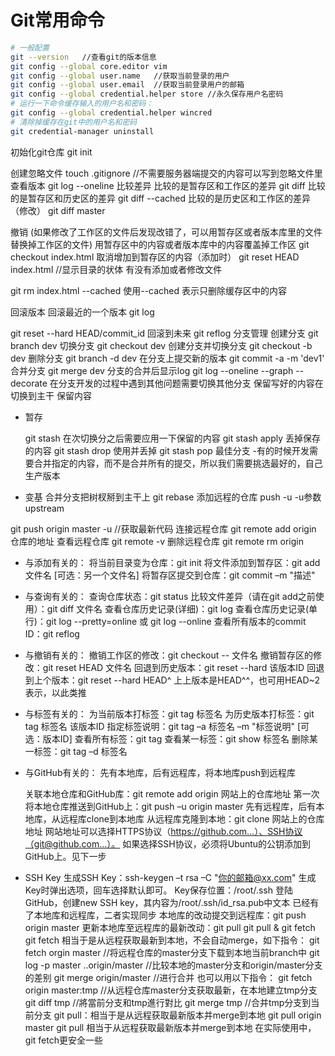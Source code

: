 # Git常用命令

```sh
# 一般配置
git --version   //查看git的版本信息
git config --global core.editor vim
git config --global user.name   //获取当前登录的用户
git config --global user.email  //获取当前登录用户的邮箱
git config --global credential.helper store //永久保存用户名密码
# 运行一下命令缓存输入的用户名和密码：
git config --global credential.helper wincred
# 清除掉缓存在git中的用户名和密码
git credential-manager uninstall
```

初始化git仓库 git init 

创建忽略文件
touch .gitignore    //不需要服务器端提交的内容可以写到忽略文件里
查看版本
git log --oneline
比较差异
比较的是暂存区和工作区的差异
git diff 
比较的是暂存区和历史区的差异
git diff --cached
比较的是历史区和工作区的差异（修改）
git diff master

撤销
(如果修改了工作区的文件后发现改错了，可以用暂存区或者版本库里的文件替换掉工作区的文件)
用暂存区中的内容或者版本库中的内容覆盖掉工作区
git checkout index.html
取消增加到暂存区的内容（添加时）
git reset HEAD index.html
//显示目录的状体 有没有添加或者修改文件

git rm index.html --cached
使用--cached 表示只删除缓存区中的内容

回滚版本
回滚最近的一个版本 git log

git reset --hard HEAD/commit_id
回滚到未来
git reflog
分支管理
创建分支
git branch dev
切换分支
git checkout dev
创建分支并切换分支
git checkout -b dev
删除分支
git branch -d dev
在分支上提交新的版本
git commit -a -m 'dev1'
合并分支
git merge dev
分支的合并后显示log
git log --oneline --graph --decorate
在分支开发的过程中遇到其他问题需要切换其他分支
保留写好的内容在切换到主干
保留内容

- 暂存

  git stash 
  在次切换分之后需要应用一下保留的内容
  git stash apply
  丢掉保存的内容
  git stash drop
  使用并丢掉
  git stash pop
  最佳分支
  -有的时候开发需要合并指定的内容，而不是合并所有的提交，所以我们需要挑选最好的，自己生产版本

- 变基
  合并分支把树杈掰到主干上
  git rebase
  添加远程的仓库
  push -u
  -u参数 upstream

git push origin master -u   //获取最新代码
连接远程仓库
git remote add origin 仓库的地址
查看远程仓库
git remote -v
删除远程仓库
git remote rm origin

- 与添加有关的：
  将当前目录变为仓库：git init
  将文件添加到暂存区：git add 文件名 [可选：另一个文件名]
  将暂存区提交到仓库：git commit –m "描述"

- 与查询有关的：
  查询仓库状态：git status
  比较文件差异（请在git add之前使用）：git diff 文件名
  查看仓库历史记录(详细)：git log
  查看仓库历史记录(单行)：git log --pretty=online 或 git log --online
  查看所有版本的commit ID：git reflog

- 与撤销有关的：
  撤销工作区的修改：git checkout -- 文件名
  撤销暂存区的修改：git reset HEAD 文件名
  回退到历史版本：git reset --hard 该版本ID
  回退到上个版本：git reset --hard HEAD^
  上上版本是HEAD^^，也可用HEAD~2表示，以此类推

- 与标签有关的：
  为当前版本打标签：git tag 标签名
  为历史版本打标签：git tag 标签名 该版本ID
  指定标签说明：git tag –a 标签名 –m "标签说明" [可选：版本ID]
  查看所有标签：git tag
  查看某一标签：git show 标签名
  删除某一标签：git tag –d 标签名

- 与GitHub有关的：
  先有本地库，后有远程库，将本地库push到远程库

  关联本地仓库和GitHub库：git remote add origin 网站上的仓库地址
  第一次将本地仓库推送到GitHub上：git push –u origin master
  先有远程库，后有本地库，从远程库clone到本地库
  从远程库克隆到本地：git clone 网站上的仓库地址
  网站地址可以选择HTTPS协议（https://github.com...）、SSH协议（git@github.com...）。
  如果选择SSH协议，必须将Ubuntu的公钥添加到GitHub上。见下一步

- SSH Key
  生成SSH Key：ssh-keygen –t rsa –C "你的邮箱@xx.com"
  生成Key时弹出选项，回车选择默认即可。
  Key保存位置：/root/.ssh
  登陆GitHub，创建new SSH key，其内容为/root/.ssh/id_rsa.pub中文本
  已经有了本地库和远程库，二者实现同步
  本地库的改动提交到远程库：git push origin master
  更新本地库至远程库的最新改动：git pull
  git pull & git fetch
  git fetch 相当于是从远程获取最新到本地，不会自动merge，如下指令：
  git fetch orgin master //将远程仓库的master分支下载到本地当前branch中
  git log -p master  ..origin/master //比较本地的master分支和origin/master分支的差别
  git merge origin/master //进行合并
  也可以用以下指令：
  git fetch origin master:tmp //从远程仓库master分支获取最新，在本地建立tmp分支
  git diff tmp //將當前分支和tmp進行對比
  git merge tmp //合并tmp分支到当前分支
  git pull：相当于是从远程获取最新版本并merge到本地
  git pull origin master
  git pull 相当于从远程获取最新版本并merge到本地
  在实际使用中，git fetch更安全一些